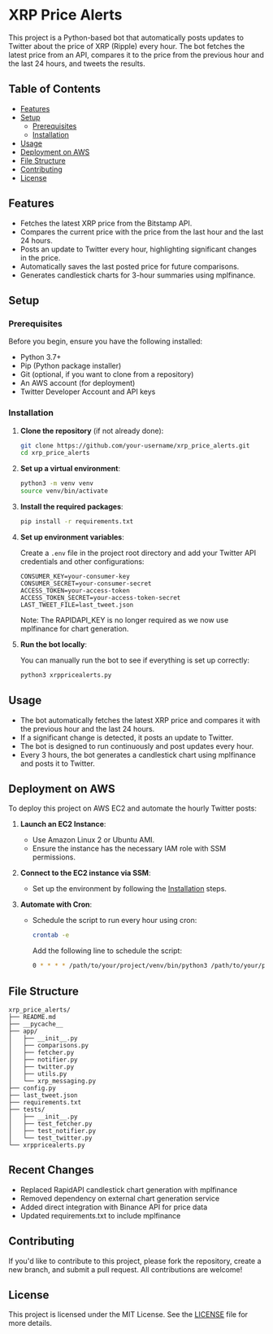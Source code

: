 # XRP Price Alerts

This project is a Python-based bot that automatically posts updates to Twitter about the price of XRP (Ripple) every hour. The bot fetches the latest price from an API, compares it to the price from the previous hour and the last 24 hours, and tweets the results.

## Table of Contents

- [Features](#features)
- [Setup](#setup)
  - [Prerequisites](#prerequisites)
  - [Installation](#installation)
- [Usage](#usage)
- [Deployment on AWS](#deployment-on-aws)
- [File Structure](#file-structure)
- [Contributing](#contributing)
- [License](#license)

## Features

- Fetches the latest XRP price from the Bitstamp API.
- Compares the current price with the price from the last hour and the last 24 hours.
- Posts an update to Twitter every hour, highlighting significant changes in the price.
- Automatically saves the last posted price for future comparisons.
- Generates candlestick charts for 3-hour summaries using mplfinance.

## Setup

### Prerequisites

Before you begin, ensure you have the following installed:

- Python 3.7+
- Pip (Python package installer)
- Git (optional, if you want to clone from a repository)
- An AWS account (for deployment)
- Twitter Developer Account and API keys

### Installation

1. **Clone the repository** (if not already done):

   ```bash
   git clone https://github.com/your-username/xrp_price_alerts.git
   cd xrp_price_alerts
   ```

2. **Set up a virtual environment**:

   ```bash
   python3 -m venv venv
   source venv/bin/activate
   ```

3. **Install the required packages**:

   ```bash
   pip install -r requirements.txt
   ```

4. **Set up environment variables**:

   Create a `.env` file in the project root directory and add your Twitter API credentials and other configurations:

   ```plaintext
   CONSUMER_KEY=your-consumer-key
   CONSUMER_SECRET=your-consumer-secret
   ACCESS_TOKEN=your-access-token
   ACCESS_TOKEN_SECRET=your-access-token-secret
   LAST_TWEET_FILE=last_tweet.json
   ```

   Note: The RAPIDAPI_KEY is no longer required as we now use mplfinance for chart generation.

5. **Run the bot locally**:

   You can manually run the bot to see if everything is set up correctly:

   ```bash
   python3 xrppricealerts.py
   ```

## Usage

- The bot automatically fetches the latest XRP price and compares it with the previous hour and the last 24 hours.
- If a significant change is detected, it posts an update to Twitter.
- The bot is designed to run continuously and post updates every hour.
- Every 3 hours, the bot generates a candlestick chart using mplfinance and posts it to Twitter.

## Deployment on AWS

To deploy this project on AWS EC2 and automate the hourly Twitter posts:

1. **Launch an EC2 Instance**:
   - Use Amazon Linux 2 or Ubuntu AMI.
   - Ensure the instance has the necessary IAM role with SSM permissions.

2. **Connect to the EC2 instance via SSM**:
   - Set up the environment by following the [Installation](#installation) steps.

3. **Automate with Cron**:
   - Schedule the script to run every hour using cron:

     ```bash
     crontab -e
     ```

     Add the following line to schedule the script:

     ```bash
     0 * * * * /path/to/your/project/venv/bin/python3 /path/to/your/project/xrppricealerts.py >> /path/to/your/project/cron.log 2>&1
     ```

## File Structure

```plaintext
xrp_price_alerts/
├── README.md
├── __pycache__
├── app/
│   ├── __init__.py
│   ├── comparisons.py
│   ├── fetcher.py
│   ├── notifier.py
│   ├── twitter.py
│   ├── utils.py
│   └── xrp_messaging.py
├── config.py
├── last_tweet.json
├── requirements.txt
├── tests/
│   ├── __init__.py
│   ├── test_fetcher.py
│   ├── test_notifier.py
│   └── test_twitter.py
└── xrppricealerts.py
```

## Recent Changes

- Replaced RapidAPI candlestick chart generation with mplfinance
- Removed dependency on external chart generation service
- Added direct integration with Binance API for price data
- Updated requirements.txt to include mplfinance

## Contributing

If you'd like to contribute to this project, please fork the repository, create a new branch, and submit a pull request. All contributions are welcome!

## License

This project is licensed under the MIT License. See the [LICENSE](LICENSE) file for more details.
